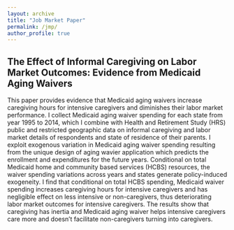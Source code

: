 ```yaml
---
layout: archive
title: "Job Market Paper"
permalink: /jmp/
author_profile: true
---
```


## The Effect of Informal Caregiving on Labor Market Outcomes: Evidence from Medicaid Aging Waivers 


This paper provides evidence that Medicaid aging waivers increase caregiving hours for intensive caregivers and diminishes their labor market performance. I collect Medicaid aging waiver spending for each state from year 1995 to 2014, which I combine with Health and Retirement Study (HRS) public and restricted geographic data on informal caregiving and labor market details of respondents and state of residence of their parents. I exploit exogenous variation in Medicaid aging waiver spending resulting from the unique design of aging wavier application which predicts the enrollment and expenditures for the future years. Conditional on total Medicaid home and community based services (HCBS) resources, the waiver spending variations across years and states generate policy-induced exogeneity. I find that conditional on total HCBS spending, Medicaid waiver spending increases caregiving hours for intensive caregivers and has negligible effect on less intensive or non-caregivers, thus deteriorating labor market outcomes for intensive caregivers. The results show that caregiving has inertia and Medicaid aging waiver helps intensive caregivers care more and doesn’t facilitate non-caregivers turning into caregivers.
